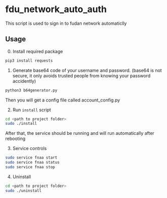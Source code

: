 # fdu_network_auto_auth
This script is used to sign in to fudan network automaticlly

## Usage

0. Install required package

```bash
pip3 install requests
```

1. Generate base64 code of your username and password. (base64 is not secure, it only avoids trusted people from knowing your password accidently)

```bash
python3 b64generator.py
```

Then you will get a config file called account_config.py

2. Run `install` script

```bash
cd <path to project folder>
sudo ./install
```

After that, the service should be running and will run automatically after rebooting

3. Service controls

```bash
sudo service fnaa start
sudo service fnaa status
sudo service fnaa stop
```

4. Uninstall

```bash
cd <path to project folder>
sudo ./uninstall
```
